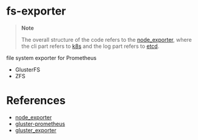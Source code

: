 # fs-exporter

> **Note**
>
> The overall structure of the code refers to the [node_exporter], where the cli part refers to [k8s] and the log part refers to [etcd]. 

file system exporter for Prometheus
- GlusterFS
- ZFS

# References
- [node_exporter]
- [gluster-prometheus]
- [gluster_exporter]

[node_exporter]:https://github.com/prometheus/node_exporter
[k8s]:https://github.com/kubernetes/kubernetes
[etcd]:https://github.com/etcd-io/etcd
[gluster-prometheus]:https://github.com/gluster/gluster-prometheus
[gluster_exporter]:https://github.com/ofesseler/gluster_exporter

